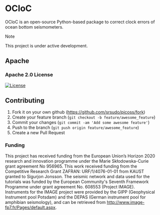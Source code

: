 # OCloC
OCloC is an open-source Python-based package to correct clock errors of ocean bottom seismometers.

Note

This project is under active development.


## Apache
### Apache 2.0 License
[![License](https://img.shields.io/badge/License-Apache%202.0-yellowgreen.svg)](https://opensource.org/licenses/Apache-2.0)  


## Contributing

1. Fork it on your own github (<https://github.com/srsudo/picoss/fork>)
2. Create your feature branch (`git checkout -b feature/awesome_feature`)
3. Commit your changes (`git commit -am 'Add some awesome feature'`)
4. Push to the branch (`git push origin feature/awesome_feature`)
5. Create a new Pull Request

### Funding
This project has received funding from the European Union’s Horizon 2020 research and innovation programme under the Marie Skłodowska-Curie grant agreement No 956965. 
This work received funding from the Competitive Research Grant ZAFRAN: URF/1/4076-01-01 from KAUST granted to Sigurjon Jonsson.
The seismic network and data used for the tutorials was funded by the European Community's Seventh Framework Programme under grant agreement No. 608553 (Project IMAGE). 
Instruments for the IMAGE project were provided by the GIPP (Geophysical Instrument pool Potsdam) and the DEPAS (German instrument pool for amphibian seismology), and can be retrieved from http://www.image-fp7.fr/Pages/default.aspx.
